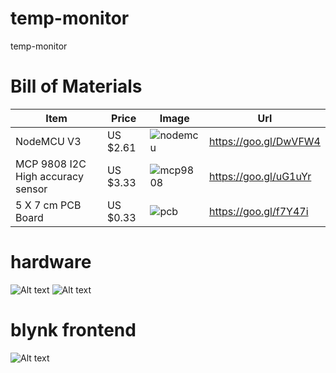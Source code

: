 # temp-monitor
temp-monitor

# Bill of Materials

Item | Price | Image | Url
-----|-------|-------------|----
NodeMCU V3| US $2.61 | ![nodemcu](https://img3.banggood.com/thumb/view/oaupload/banggood/images/6B/97/3cda1ef7-adef-92d8-f26b-9c047864b814.jpg)| https://goo.gl/DwVFW4
MCP 9808 I2C High accuracy sensor | US $3.33 | ![mcp9808](https://ae01.alicdn.com/kf/HTB1D1GeSFXXXXcQXFXXq6xXFXXXM/MCP9808-High-Accuracy-I2C-IIC-Temperature-Sensor-Breakout-Board.jpg_640x640.jpg) | https://goo.gl/uG1uYr
5 X 7 cm PCB Board | US $0.33 | ![pcb](https://ae01.alicdn.com/kf/HTB1g0JqRXXXXXaDaFXXq6xXFXXXK/Hot-1Pcs-5-7-PCB-5x7-PCB-5cm-7cm-DIY-Prototype-Paper-PCB-Universal-Board-yellow.jpg_640x640.jpg) | https://goo.gl/f7Y47i
 
# hardware

![Alt text](site/IMG_20170501_121737_HDR.jpg?raw=true "Title")
![Alt text](site/IMG_20170502_081327_HDR.jpg?raw=true "Title")

# blynk frontend
![Alt text](site/Screenshot_2017-05-02-08-00-39-010_cc.blynk.png?raw=true "Title")
